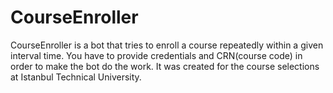# CourseEnroller

CourseEnroller is a bot that tries to enroll a course repeatedly within a given interval time. You have to provide credentials and CRN(course code) in order to make the bot do the work. It was created for the course selections at Istanbul Technical University.
